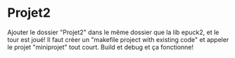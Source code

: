 # Projet2
Ajouter le dossier "Projet2" dans le même dossier que la lib epuck2, et le tour est joué! Il faut  créer un "makefile project with existing code" et appeler le projet "miniprojet" tout court. Build et debug et ça fonctionne!

